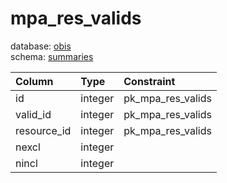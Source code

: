 # mpa_res_valids
database: [obis](../)  
schema: [summaries](summaries)  

|Column|Type|Constraint|
|:---|:---|:---|
|id|integer|pk_mpa_res_valids |
|valid_id|integer|pk_mpa_res_valids |
|resource_id|integer|pk_mpa_res_valids |
|nexcl|integer||
|nincl|integer||
